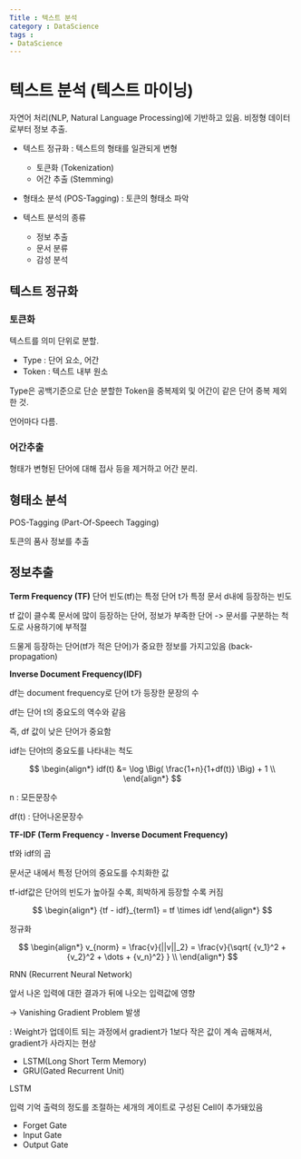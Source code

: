 ```yaml
---
Title : 텍스트 분석
category : DataScience
tags :
- DataScience
---
```


# 텍스트 분석 (텍스트 마이닝)

자연어 처리(NLP, Natural Language Processing)에 기반하고 있음. 비정형 데이터로부터 정보 추출.

- 텍스트 정규화 : 텍스트의 형태를 일관되게 변형
    - 토큰화 (Tokenization)
    - 어간 추출 (Stemming)

- 형태소 분석 (POS-Tagging) : 토큰의 형태소 파악

- 텍스트 분석의 종류
    - 정보 추출
    - 문서 분류
    - 감성 분석



## 텍스트 정규화

### 토큰화

텍스트를 의미 단위로 분할.

- Type : 단어 요소, 어간
- Token : 텍스트 내부 원소

Type은 공백기준으로 단순 분할한 Token을 중복제외 및 어간이 같은 단어 중복 제외 한 것.

언어마다 다름.

### 어간추출

형태가 변형된 단어에 대해 접사 등을 제거하고 어간 분리.



## 형태소 분석

POS-Tagging (Part-Of-Speech Tagging)

토큰의 품사 정보를 추출



## 정보추출

**Term Frequency (TF)**
단어 빈도(tf)는 특정 단어 t가 특정 문서 d내에 등장하는 빈도

tf 값이 클수록 문서에 많이 등장하는 단어, 정보가 부족한 단어 -> 문서를 구분하는 척도로 사용하기에 부적절

드물게 등장하는 단어(tf가 적은 단어)가 중요한 정보를 가지고있음 (back-propagation)



**Inverse Document Frequency(IDF)**

df는 document frequency로 단어 t가 등장한 문장의 수

df는 단어 t의 중요도의 역수와 같음

즉, df 값이 낮은 단어가 중요함

idf는 단어t의 중요도를 나타내는 척도

$$
\begin{align*}
idf(t) &= \log \Big( \frac{1+n}{1+df(t)} \Big)  + 1 \\
\end{align*}
$$

n : 모든문장수

df(t) : 단어나온문장수



**TF-IDF (Term Frequency - Inverse Document Frequency)**

tf와 idf의 곱

문서군 내에서 특정 단어의 중요도를 수치화한 값

tf-idf값은 단어의 빈도가 높아질 수록, 희박하게 등장할 수록 커짐

$$
\begin{align*}
{tf - idf}_{term1} = tf \times idf
\end{align*}
$$

정규화

$$
\begin{align*}
v_{norm} = \frac{v}{||v||_2} = \frac{v}{\sqrt{ {v_1}^2 + {v_2}^2 + \dots + {v_n}^2} } \\ 
\end{align*}
$$









RNN (Recurrent Neural Network)

앞서 나온 입력에 대한 결과가 뒤에 나오는 입력값에 영향



-> Vanishing Gradient Problem 발생

: Weight가 업데이트 되는 과정에서 gradient가 1보다 작은 값이 계속 곱해져서, gradient가 사라지는 현상



- LSTM(Long Short Term Memory)
- GRU(Gated Recurrent Unit)



LSTM

입력 기억 출력의 정도를 조절하는 세개의 게이트로 구성된 Cell이 추가돼있음

- Forget Gate
- Input Gate
- Output Gate